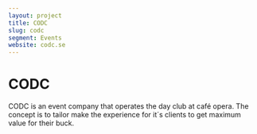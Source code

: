 ```yaml
---
layout: project
title: CODC
slug: codc
segment: Events
website: codc.se
---
```


# CODC

CODC is an event company that operates the day club at café opera. The concept is to tailor make the experience for it´s clients to get maximum value for their buck.
